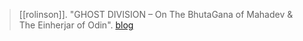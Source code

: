 > [[rolinson]]. "GHOST DIVISION – On The BhutaGana of Mahadev & The Einherjar of Odin". [blog](https://aryaakasha.com/2019/05/13/ghost-division-on-the-bhutagana-of-mahadev-the-einherjar-of-odin/)